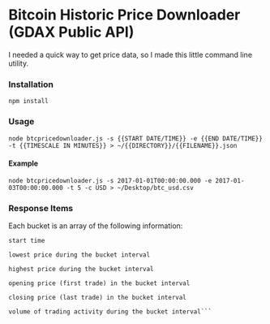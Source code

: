 # Bitcoin Historic Price Downloader (GDAX Public API)

I needed a quick way to get price data, so I made this little command line utility.

### Installation

`npm install`

### Usage

`node btcpricedownloader.js -s {{START DATE/TIME}} -e {{END DATE/TIME}} -t {{TIMESCALE IN MINUTES}} > ~/{{DIRECTORY}}/{{FILENAME}}.json`

#### Example

`node btcpricedownloader.js -s 2017-01-01T00:00:00.000 -e 2017-01-03T00:00:00.000 -t 5 -c USD > ~/Desktop/btc_usd.csv`

### Response Items

Each bucket is an array of the following information:

```
start time

lowest price during the bucket interval

highest price during the bucket interval

opening price (first trade) in the bucket interval

closing price (last trade) in the bucket interval

volume of trading activity during the bucket interval```

